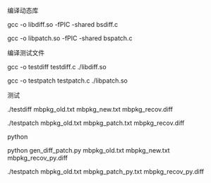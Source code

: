 编译动态库

gcc -o libdiff.so -fPIC -shared bsdiff.c

gcc -o libpatch.so -fPIC -shared bspatch.c

编译测试文件

gcc -o testdiff testdiff.c ./libdiff.so

gcc -o testpatch testpatch.c ./libpatch.so

测试

./testdiff mbpkg_old.txt mbpkg_new.txt mbpkg_recov.diff

./testpatch mbpkg_old.txt mbpkg_patch.txt mbpkg_recov.diff

python

python gen_diff_patch.py mbpkg_old.txt mbpkg_new.txt mbpkg_recov_py.diff

./testpatch mbpkg_old.txt mbpkg_patch_py.txt mbpkg_recov_py.diff
